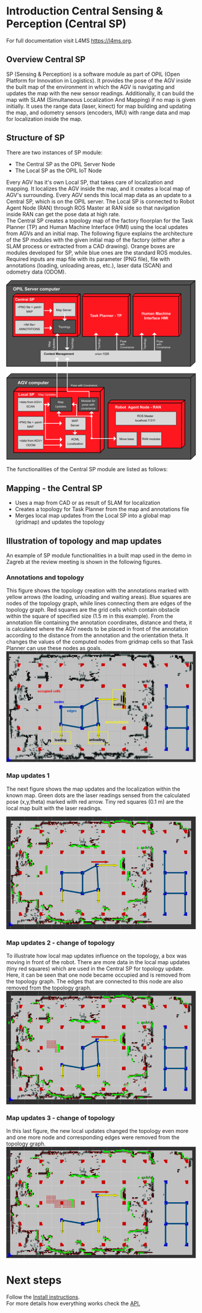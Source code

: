 # Introduction Central Sensing & Perception (Central SP)

For full documentation visit L4MS <https://l4ms.org>.

<!--Link to other modules of OPIL (opil-MODULENAME.l4ms.eu):-->

<!--* [Robot Agent Node (RAN)](http://opil-ran.l4ms.eu)-->
<!--* [Human Agent Node (HAN)](http://opil-han.l4ms.eu)-->
<!--* [Sensor Agent Node (SAN)](http://opil-san.l4ms.eu) -->
<!--* [Task Planner (TP)](http://opil-tp.l4ms.eu)-->
<!--* [Human Machine Interface (HMI)](http://opil-hmi.l4ms.eu)-->
<!--* [Context Management (CM)](http://opil-cm.l4ms.eu) -->

## Overview Central SP

SP (Sensing & Perception) is a software module as part of OPIL (Open Platform for Innovation in Logistics). 
It provides the pose of the AGV inside the built map of the environment in which the AGV is navigating and updates the map with the new sensor readings.
Additionally, it can build the map with SLAM (Simultaneous Localization And Mapping) if no map is given initially. It uses the range data (laser, kinect) for map building and updating the map, and odometry sensors (encoders, IMU) with range data and map for localization inside the map.

## Structure of SP

There are two instances of SP module: 

* The Central SP as the OPIL Server Node
* The Local SP as the OPIL IoT Node

Every AGV has it's own Local SP, that takes care of localization and mapping. It localizes the AGV inside the map, and it creates a local map of AGV's surrounding.
Every AGV sends this local map data as an update to a Central SP, which is on the OPIL server. The Local SP is connected to Robot Agent Node (RAN) through ROS Master at RAN side so that navigation inside RAN can get the pose data at high rate.  
The Central SP creates a topology map of the factory floorplan for the Task Planner (TP) and Human Machine Interface (HMI) using the local updates from AGVs and an initial map.
The following figure explains the architecture of the SP modules with the given initial map of the factory (either after a SLAM process or extracted from a CAD drawing). Orange boxes are modules developed for SP, while blue ones are the standard ROS modules. Required inputs are map file with its parameter (PNG file), file with annotations (loading, unloading areas, etc.), laser data (SCAN) and odometry data (ODOM).

![SP module architecture](./img/sp.png)

The functionalities of the Central SP module are listed as follows:

## Mapping - the Central SP

* Uses a map from CAD or as result of SLAM for localization
* Creates a topology for Task Planner from the map and annotations file
* Merges local map updates from the Local SP into a global map (gridmap) and updates the topology

## <a name="topologyupdates">Illustration of topology and map updates</a>

An example of SP module functionalities in a built map used in the demo in Zagreb at the review meeting is shown in the following figures. 


### Annotations and topology
This figure shows the topology creation with the annotations marked with yellow arrows (the loading, unloading and waiting areas).
Blue squares are nodes of the topology graph, while lines connecting them are edges of the topology graph. Red squares are the grid cells which contain obstacle within the square of specified size (1.5 m in this example).
From the annotation file containing the annotation coordinates, distance and theta, it is calculated where the AGV needs to be placed in front of the annotation according to the distance from the annotation and the orientation theta. It changes the values of the computed nodes from gridmap cells so that Task Planner can use these nodes as goals.
![Annotations and topology](./img/annotationswithannotations.png)

### <a name="mapupdates1">Map updates 1</a>
The next figure shows the map updates and the localization within the known map. Green dots are the laser readings sensed from the calculated pose (x,y,theta) marked with red arrow.
Tiny red squares (0.1 m) are the local map built with the laser readings. 

![Map updates 1](./img/mapupdates1.png)

### Map updates 2 - change of topology
To illustrate how local map updates influence on the topology, a box was moving in front of the robot. There are more data in the local map updates (tiny red squares) which are used in the Central SP for topology update. Here, it can be seen that one node became occupied and is removed from the topology graph. The edges that are connected to this node are also removed from the topology graph.
![Map updates 2](./img/mapupdates2.png)

### Map updates 3 - change of topology
In this last figure, the new local updates changed the topology even more and one more node and corresponding edges were removed from the topology graph.
![Map updates 3](./img/mapupdates3.png)


# Next steps

Follow the [Install instructions](./opil_server_sp_install.md).   
For more details how everything works check the [API.](./../../develop/SP/opil_api_sp.md)     
        
